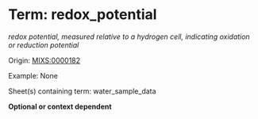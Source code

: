# Term: redox_potential

*redox potential, measured relative to a hydrogen cell, indicating oxidation or reduction potential*

Origin: [MIXS:0000182](https://w3id.org/mixs/0000182)

Example: None

Sheet(s) containing term: water_sample_data

**Optional or context dependent**